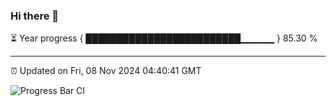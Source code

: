 ### Hi there 👋

⏳ Year progress { █████████████████████████▁▁▁▁▁ } 85.30 %

---

⏰ Updated on Fri, 08 Nov 2024 04:40:41 GMT

![Progress Bar CI](https://github.com/IshwaranRudhara/GIT-ACTION/workflows/Progress%20Bar%20CI/badge.svg)

